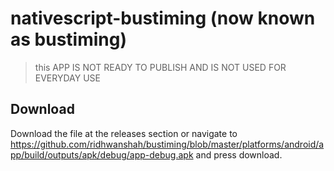# nativescript-bustiming (now known as bustiming)
> this APP IS NOT READY TO PUBLISH AND IS NOT USED FOR EVERYDAY USE

## Download
Download the file at the releases section or navigate to https://github.com/ridhwanshah/bustiming/blob/master/platforms/android/app/build/outputs/apk/debug/app-debug.apk and press download.